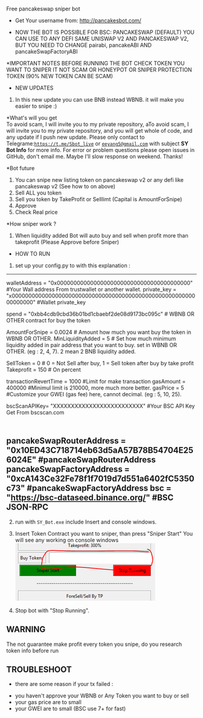 

Free pancakeswap sniper bot
* Get Your username from: http://pancakesbot.com/

* NOW THE BOT IS POSSIBLE FOR BSC: PANCAKESWAP (DEFAULT)
  YOU CAN USE TO ANY DEFI SAME UNISWAP V2 AND PANCAKESWAP V2, BUT YOU NEED TO CHANGE pairabi, pancakeABI AND pancakeSwapFactoryABI

 
*IMPORTANT NOTES BEFORE RUNNING THE BOT
 CHECK TOKEN YOU WANT TO SNIPER IT NOT SCAM OR HONEYPOT OR SNIPER PROTECTION TOKEN (90% NEW TOKEN CAN BE SCAM)

* NEW UPDATES
1. In this new update you can use BNB instead WBNB. it will make you easier to snipe :)

*What's will you get</br>
To avoid scam, I will invite you to my private repository, aTo avoid scam, I will invite you to my private repository, and you will get whole of code, and any update if I push new update. Please only contact to Telegrame:<code>https://t.me/Sbot_live</code> or <code>eeyang5@gmail.com</code> with subject <b>SY Bot Info</b> for more info. For error or problem questions please open issues in GitHub, don't email me. Maybe I'll slow response on weekend. Thanks!

*Bot future
1. You can snipe new listing token on pancakeswap v2 or any defi like pancakeswap v2 (See how to on above)
2. Sell ALL you token 
3. Sell you token by TakeProfit or Selllimt (Capital is AmountForSnipe)
3. Approve 
4. Check Real price

*How sniper work ?
1. When liquidity added Bot will auto buy and sell when profit more than takeprofit (Please Approve before Sniper)


* HOW TO RUN
1. set up your config.py to with this explanation : 
----------------------------------------------------------
walletAddress = "0x0000000000000000000000000000000000000000"                     #Your Wall address From trustwallet or another wallet.
private_key = "x000000000000000000000000000000000000000000000000000000000000000" #Wallet private_key

spend = "0xbb4cdb9cbd36b01bd1cbaebf2de08d9173bc095c"  # WBNB OR OTHER contract for buy the token

AmountForSnipe = 0.0024  # Amount how much you want buy the token in WBNB OR OTHER.
MinLiquidityAdded = 5  # Set how much minimum liquidity added in pair address that you want to buy. set in WBNB OR OTHER. (eg : 2, 4, 7). 2 mean 2 BNB liquidity added.

SellToken = 0   # 0 = Not Sell after buy, 1 = Sell token after buy by take profit
Takeprofit = 150 # On percent

transactionRevertTime = 1000 #Limit for make transaction
gasAmount = 400000 #Minimul limit is 210000, more much more better.
gasPrice = 5 #Customize your GWEI (gas fee) here, cannot decimal. (eg : 5, 10, 25).

bscScanAPIKey= "XXXXXXXXXXXXXXXXXXXXXXXXX" #Your BSC API Key Get From bscscan.com

</br>pancakeSwapRouterAddress = "0x10ED43C718714eb63d5aA57B78B54704E256024E"          #pancakeSwapRouterAddress
pancakeSwapFactoryAddress = "0xcA143Ce32Fe78f1f7019d7d551a6402fC5350c73"         #pancakeSwapFactoryAddress
bsc = "https://bsc-dataseed.binance.org/"                                        #BSC JSON-RPC
-------------------------------------------------

2. run with <code>SY_Bot.exe</code> include Insert and console windows.

3. Insert Token Contract you want to sniper, than press "Sniper Start" You will see any working on console windows<br>
   <img src="./assets/02.PNG">
   
8. Stop bot with "Stop Running".

## WARNING
The not guarantee make profit every token you snipe, do you research token info before run

## TROUBLESHOOT
* there are some reason if your tx failed :
- you haven't approve your WBNB or Any Token you want to buy or sell
- your gas price are to small
- your GWEI are to small (BSC use 7+ for fast)
